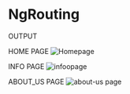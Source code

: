 # NgRouting
OUTPUT


HOME PAGE
![Homepage](https://user-images.githubusercontent.com/83118372/128627300-e8be28d8-513c-4048-b662-c553558e564c.PNG)

INFO PAGE
![infoopage](https://user-images.githubusercontent.com/83118372/128627308-ec39373c-8cef-4ac0-924d-5b4b6b001de4.PNG)

ABOUT_US PAGE
![about-us page](https://user-images.githubusercontent.com/83118372/128627325-bddb9c74-b964-4400-891c-5301270a195c.PNG)
